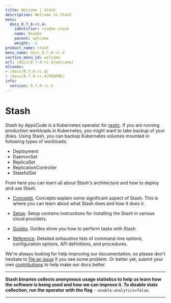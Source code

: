 ```yaml
---
title: Welcome | Stash
description: Welcome to Stash
menu:
  docs_0.7.0-rc.4:
    identifier: readme-stash
    name: Readme
    parent: welcome
    weight: -1
product_name: stash
menu_name: docs_0.7.0-rc.4
section_menu_id: welcome
url: /docs/0.7.0-rc.4/welcome/
aliases:
- /docs/0.7.0-rc.4/
- /docs/0.7.0-rc.4/README/
info:
  version: 0.7.0-rc.4
---
```


# Stash
 Stash by AppsCode is a Kubernetes operator for [restic](https://restic.net). If you are running production workloads in Kubernetes, you might want to take backup of your disks. Using Stash, you can backup Kubernetes volumes mounted in following types of workloads:

- Deployment
- DaemonSet
- ReplicaSet
- ReplicationController
- StatefulSet

From here you can learn all about Stash's architecture and how to deploy and use Stash.

- [Concepts](/docs/0.7.0-rc.4/concepts/). Concepts explain some significant aspect of Stash. This is where you can learn about what Stash does and how it does it.

- [Setup](/docs/0.7.0-rc.4/setup/). Setup contains instructions for installing
  the Stash in various cloud providers.

- [Guides](/docs/0.7.0-rc.4/guides/). Guides show you how to perform tasks with Stash.

- [Reference](/docs/0.7.0-rc.4/reference/). Detailed exhaustive lists of
command-line options, configuration options, API definitions, and procedures.

We're always looking for help improving our documentation, so please don't hesitate to [file an issue](https://github.com/appscode/stash/issues/new) if you see some problem. Or better yet, submit your own [contributions](/docs/0.7.0-rc.4/CONTRIBUTING) to help
make our docs better.

---

**Stash binaries collects anonymous usage statistics to help us learn how the software is being used and how we can improve it. To disable stats collection, run the operator with the flag** `--enable-analytics=false`.

---
